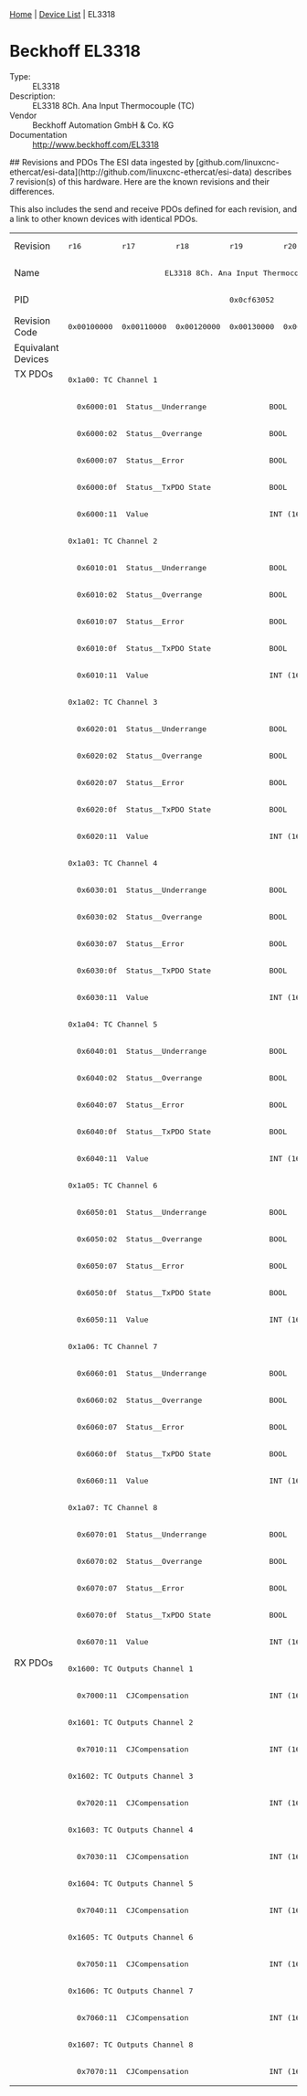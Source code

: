 <div class="nav"><a href="/esi-data">Home</a> | <a href="/esi-data/devices">Device List</a> | EL3318</div>

#  Beckhoff EL3318

<dl>
  <dt>Type:</dt><dd>EL3318</dd>
  <dt>Description:</dt><dd>EL3318 8Ch. Ana Input Thermocouple (TC)</dd>
  <dt>Vendor</dt><dd>Beckhoff Automation GmbH & Co. KG</dd>
  <dt>Documentation</dt><dd><a href="http://www.beckhoff.com/EL3318">http://www.beckhoff.com/EL3318</a></dd>
</dl>
## Revisions and PDOs
The ESI data ingested by [github.com/linuxcnc-ethercat/esi-data](http://github.com/linuxcnc-ethercat/esi-data) describes 7 revision(s) of this hardware.  Here are the known revisions and their differences.

This also includes the send and receive PDOs defined for each revision, and a link to other known devices with identical PDOs.

<table>
<tr >
<td class="first">Revision</td>
<td ><pre>r16</pre></td>
<td ><pre>r17</pre></td>
<td ><pre>r18</pre></td>
<td ><pre>r19</pre></td>
<td ><pre>r20</pre></td>
<td ><pre>r21</pre></td>
<td ><pre>r22</pre></td>
</tr>
<tr >
<td class="first">Name</td>
<td  colspan=7 align="center"><pre>EL3318 8Ch. Ana Input Thermocouple (TC)</pre></td>
</tr>
<tr >
<td class="first">PID</td>
<td  colspan=7 align="center"><pre>0x0cf63052</pre></td>
</tr>
<tr >
<td class="first">Revision Code</td>
<td ><pre>0x00100000</pre></td>
<td ><pre>0x00110000</pre></td>
<td ><pre>0x00120000</pre></td>
<td ><pre>0x00130000</pre></td>
<td ><pre>0x00140000</pre></td>
<td ><pre>0x00150000</pre></td>
<td ><pre>0x00160000</pre></td>
</tr>
<tr >
<td class="first">Equivalant Devices</td>
<td  colspan=7 align="center"></td>
</tr>
<tr class="txpdo pdosection">
<td class="first" rowspan=48 valign=top>TX PDOs</td>
<td colspan=7 align="left"><pre>0x1a00: TC Channel 1</pre></td>
<td></td>
</tr>
<tr class="txpdo">
<td  colspan=7 align="left"><pre>  0x6000:01  Status__Underrange              BOOL</pre></td>
</tr>
<tr class="txpdo">
<td  colspan=7 align="left"><pre>  0x6000:02  Status__Overrange               BOOL</pre></td>
</tr>
<tr class="txpdo">
<td  colspan=7 align="left"><pre>  0x6000:07  Status__Error                   BOOL</pre></td>
</tr>
<tr class="txpdo">
<td  colspan=7 align="left"><pre>  0x6000:0f  Status__TxPDO State             BOOL</pre></td>
</tr>
<tr class="txpdo">
<td  colspan=7 align="left"><pre>  0x6000:11  Value                           INT (16 bits)</pre></td>
</tr>
<tr class="txpdo pdosection">
<td  colspan=7 align="left"><pre>0x1a01: TC Channel 2</pre></td>
</tr>
<tr class="txpdo">
<td  colspan=7 align="left"><pre>  0x6010:01  Status__Underrange              BOOL</pre></td>
</tr>
<tr class="txpdo">
<td  colspan=7 align="left"><pre>  0x6010:02  Status__Overrange               BOOL</pre></td>
</tr>
<tr class="txpdo">
<td  colspan=7 align="left"><pre>  0x6010:07  Status__Error                   BOOL</pre></td>
</tr>
<tr class="txpdo">
<td  colspan=7 align="left"><pre>  0x6010:0f  Status__TxPDO State             BOOL</pre></td>
</tr>
<tr class="txpdo">
<td  colspan=7 align="left"><pre>  0x6010:11  Value                           INT (16 bits)</pre></td>
</tr>
<tr class="txpdo pdosection">
<td  colspan=7 align="left"><pre>0x1a02: TC Channel 3</pre></td>
</tr>
<tr class="txpdo">
<td  colspan=7 align="left"><pre>  0x6020:01  Status__Underrange              BOOL</pre></td>
</tr>
<tr class="txpdo">
<td  colspan=7 align="left"><pre>  0x6020:02  Status__Overrange               BOOL</pre></td>
</tr>
<tr class="txpdo">
<td  colspan=7 align="left"><pre>  0x6020:07  Status__Error                   BOOL</pre></td>
</tr>
<tr class="txpdo">
<td  colspan=7 align="left"><pre>  0x6020:0f  Status__TxPDO State             BOOL</pre></td>
</tr>
<tr class="txpdo">
<td  colspan=7 align="left"><pre>  0x6020:11  Value                           INT (16 bits)</pre></td>
</tr>
<tr class="txpdo pdosection">
<td  colspan=7 align="left"><pre>0x1a03: TC Channel 4</pre></td>
</tr>
<tr class="txpdo">
<td  colspan=7 align="left"><pre>  0x6030:01  Status__Underrange              BOOL</pre></td>
</tr>
<tr class="txpdo">
<td  colspan=7 align="left"><pre>  0x6030:02  Status__Overrange               BOOL</pre></td>
</tr>
<tr class="txpdo">
<td  colspan=7 align="left"><pre>  0x6030:07  Status__Error                   BOOL</pre></td>
</tr>
<tr class="txpdo">
<td  colspan=7 align="left"><pre>  0x6030:0f  Status__TxPDO State             BOOL</pre></td>
</tr>
<tr class="txpdo">
<td  colspan=7 align="left"><pre>  0x6030:11  Value                           INT (16 bits)</pre></td>
</tr>
<tr class="txpdo pdosection">
<td  colspan=7 align="left"><pre>0x1a04: TC Channel 5</pre></td>
</tr>
<tr class="txpdo">
<td  colspan=7 align="left"><pre>  0x6040:01  Status__Underrange              BOOL</pre></td>
</tr>
<tr class="txpdo">
<td  colspan=7 align="left"><pre>  0x6040:02  Status__Overrange               BOOL</pre></td>
</tr>
<tr class="txpdo">
<td  colspan=7 align="left"><pre>  0x6040:07  Status__Error                   BOOL</pre></td>
</tr>
<tr class="txpdo">
<td  colspan=7 align="left"><pre>  0x6040:0f  Status__TxPDO State             BOOL</pre></td>
</tr>
<tr class="txpdo">
<td  colspan=7 align="left"><pre>  0x6040:11  Value                           INT (16 bits)</pre></td>
</tr>
<tr class="txpdo pdosection">
<td  colspan=7 align="left"><pre>0x1a05: TC Channel 6</pre></td>
</tr>
<tr class="txpdo">
<td  colspan=7 align="left"><pre>  0x6050:01  Status__Underrange              BOOL</pre></td>
</tr>
<tr class="txpdo">
<td  colspan=7 align="left"><pre>  0x6050:02  Status__Overrange               BOOL</pre></td>
</tr>
<tr class="txpdo">
<td  colspan=7 align="left"><pre>  0x6050:07  Status__Error                   BOOL</pre></td>
</tr>
<tr class="txpdo">
<td  colspan=7 align="left"><pre>  0x6050:0f  Status__TxPDO State             BOOL</pre></td>
</tr>
<tr class="txpdo">
<td  colspan=7 align="left"><pre>  0x6050:11  Value                           INT (16 bits)</pre></td>
</tr>
<tr class="txpdo pdosection">
<td  colspan=7 align="left"><pre>0x1a06: TC Channel 7</pre></td>
</tr>
<tr class="txpdo">
<td  colspan=7 align="left"><pre>  0x6060:01  Status__Underrange              BOOL</pre></td>
</tr>
<tr class="txpdo">
<td  colspan=7 align="left"><pre>  0x6060:02  Status__Overrange               BOOL</pre></td>
</tr>
<tr class="txpdo">
<td  colspan=7 align="left"><pre>  0x6060:07  Status__Error                   BOOL</pre></td>
</tr>
<tr class="txpdo">
<td  colspan=7 align="left"><pre>  0x6060:0f  Status__TxPDO State             BOOL</pre></td>
</tr>
<tr class="txpdo">
<td  colspan=7 align="left"><pre>  0x6060:11  Value                           INT (16 bits)</pre></td>
</tr>
<tr class="txpdo pdosection">
<td  colspan=7 align="left"><pre>0x1a07: TC Channel 8</pre></td>
</tr>
<tr class="txpdo">
<td  colspan=7 align="left"><pre>  0x6070:01  Status__Underrange              BOOL</pre></td>
</tr>
<tr class="txpdo">
<td  colspan=7 align="left"><pre>  0x6070:02  Status__Overrange               BOOL</pre></td>
</tr>
<tr class="txpdo">
<td  colspan=7 align="left"><pre>  0x6070:07  Status__Error                   BOOL</pre></td>
</tr>
<tr class="txpdo">
<td  colspan=7 align="left"><pre>  0x6070:0f  Status__TxPDO State             BOOL</pre></td>
</tr>
<tr class="txpdo">
<td  colspan=7 align="left"><pre>  0x6070:11  Value                           INT (16 bits)</pre></td>
</tr>
<tr class="rxpdo pdosection">
<td class="first" rowspan=16 valign=top>RX PDOs</td>
<td colspan=7 align="left"><pre>0x1600: TC Outputs Channel 1</pre></td>
<td></td>
</tr>
<tr class="rxpdo">
<td  colspan=7 align="left"><pre>  0x7000:11  CJCompensation                  INT (16 bits)</pre></td>
</tr>
<tr class="rxpdo pdosection">
<td  colspan=7 align="left"><pre>0x1601: TC Outputs Channel 2</pre></td>
</tr>
<tr class="rxpdo">
<td  colspan=7 align="left"><pre>  0x7010:11  CJCompensation                  INT (16 bits)</pre></td>
</tr>
<tr class="rxpdo pdosection">
<td  colspan=7 align="left"><pre>0x1602: TC Outputs Channel 3</pre></td>
</tr>
<tr class="rxpdo">
<td  colspan=7 align="left"><pre>  0x7020:11  CJCompensation                  INT (16 bits)</pre></td>
</tr>
<tr class="rxpdo pdosection">
<td  colspan=7 align="left"><pre>0x1603: TC Outputs Channel 4</pre></td>
</tr>
<tr class="rxpdo">
<td  colspan=7 align="left"><pre>  0x7030:11  CJCompensation                  INT (16 bits)</pre></td>
</tr>
<tr class="rxpdo pdosection">
<td  colspan=7 align="left"><pre>0x1604: TC Outputs Channel 5</pre></td>
</tr>
<tr class="rxpdo">
<td  colspan=7 align="left"><pre>  0x7040:11  CJCompensation                  INT (16 bits)</pre></td>
</tr>
<tr class="rxpdo pdosection">
<td  colspan=7 align="left"><pre>0x1605: TC Outputs Channel 6</pre></td>
</tr>
<tr class="rxpdo">
<td  colspan=7 align="left"><pre>  0x7050:11  CJCompensation                  INT (16 bits)</pre></td>
</tr>
<tr class="rxpdo pdosection">
<td  colspan=7 align="left"><pre>0x1606: TC Outputs Channel 7</pre></td>
</tr>
<tr class="rxpdo">
<td  colspan=7 align="left"><pre>  0x7060:11  CJCompensation                  INT (16 bits)</pre></td>
</tr>
<tr class="rxpdo pdosection">
<td  colspan=7 align="left"><pre>0x1607: TC Outputs Channel 8</pre></td>
</tr>
<tr class="rxpdo">
<td  colspan=7 align="left"><pre>  0x7070:11  CJCompensation                  INT (16 bits)</pre></td>
</tr>
</table>
